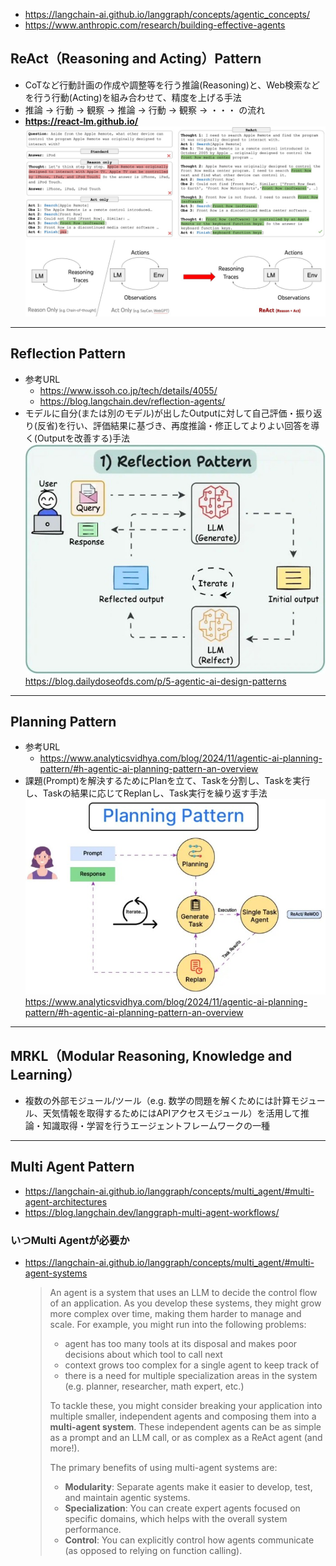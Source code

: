 - https://langchain-ai.github.io/langgraph/concepts/agentic_concepts/
- https://www.anthropic.com/research/building-effective-agents

## ReAct（Reasoning and Acting）Pattern
- CoTなど行動計画の作成や調整等を行う推論(Reasoning)と、Web検索などを行う行動(Acting)を組み合わせて、精度を上げる手法
- 推論 → 行動 → 観察 → 推論 → 行動 → 観察 → ・・・ の流れ
- **https://react-lm.github.io/**
  ![](./image/react_1.jpg)  
  ![](./image/react_2.jpg)

---

## Reflection Pattern
- 参考URL
  - https://www.issoh.co.jp/tech/details/4055/
  - https://blog.langchain.dev/reflection-agents/
- モデルに自分(または別のモデル)が出したOutputに対して自己評価・振り返り(反省)を行い、評価結果に基づき、再度推論・修正してよりよい回答を導く(Outputを改善する)手法
![](./image/reflection_1.jpg)
https://blog.dailydoseofds.com/p/5-agentic-ai-design-patterns

---

## Planning Pattern
- 参考URL
  - https://www.analyticsvidhya.com/blog/2024/11/agentic-ai-planning-pattern/#h-agentic-ai-planning-pattern-an-overview
- 課題(Prompt)を解決するためにPlanを立て、Taskを分割し、Taskを実行し、Taskの結果に応じてReplanし、Task実行を繰り返す手法
![](./image/planning_1.jpg)
https://www.analyticsvidhya.com/blog/2024/11/agentic-ai-planning-pattern/#h-agentic-ai-planning-pattern-an-overview

---

## MRKL（Modular Reasoning, Knowledge and Learning）
- 複数の外部モジュール/ツール（e.g. 数学の問題を解くためには計算モジュール、天気情報を取得するためにはAPIアクセスモジュール）を活用して推論・知識取得・学習を行うエージェントフレームワークの一種

---

## Multi Agent Pattern
- https://langchain-ai.github.io/langgraph/concepts/multi_agent/#multi-agent-architectures
- https://blog.langchain.dev/langgraph-multi-agent-workflows/

### いつMulti Agentが必要か
- https://langchain-ai.github.io/langgraph/concepts/multi_agent/#multi-agent-systems  
  > An agent is a system that uses an LLM to decide the control flow of an application. As you develop these systems, they might grow more complex over time, making them harder to manage and scale. For example, you might run into the following problems:
  > 
  > - agent has too many tools at its disposal and makes poor decisions about which tool to call next
  > - context grows too complex for a single agent to keep track of
  > - there is a need for multiple specialization areas in the system (e.g. planner, researcher, math expert, etc.)
  >
  > To tackle these, you might consider breaking your application into multiple smaller, independent agents and composing them into a **multi-agent system**. These independent agents can be as simple as a prompt and an LLM call, or as complex as a ReAct agent (and more!).
  >
  > The primary benefits of using multi-agent systems are:
  >
  > - **Modularity**: Separate agents make it easier to develop, test, and maintain agentic systems.
  > - **Specialization**: You can create expert agents focused on specific domains, which helps with the overall system performance.
  > - **Control**: You can explicitly control how agents communicate (as opposed to relying on function calling).